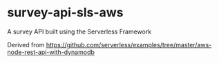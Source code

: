 # survey-api-sls-aws
A survey API built using the Serverless Framework

Derived from https://github.com/serverless/examples/tree/master/aws-node-rest-api-with-dynamodb
